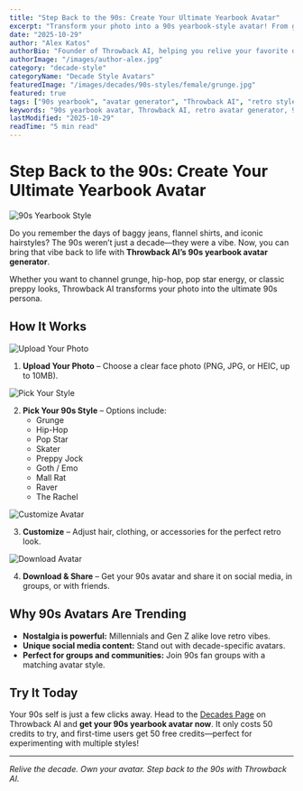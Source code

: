 ```yaml
---
title: "Step Back to the 90s: Create Your Ultimate Yearbook Avatar"
excerpt: "Transform your photo into a 90s yearbook-style avatar! From grunge to hip-hop, relive the decade with Throwback AI’s decade-specific avatar generator."
date: "2025-10-29"
author: "Alex Katos"
authorBio: "Founder of Throwback AI, helping you relive your favorite decades through custom avatars and photo restoration."
authorImage: "/images/author-alex.jpg"
category: "decade-style"
categoryName: "Decade Style Avatars"
featuredImage: "/images/decades/90s-styles/female/grunge.jpg"
featured: true
tags: ["90s yearbook", "avatar generator", "Throwback AI", "retro style", "photo transformation"]
keywords: "90s yearbook avatar, Throwback AI, retro avatar generator, 90s style photo, decade avatars"
lastModified: "2025-10-29"
readTime: "5 min read"
---
```


# Step Back to the 90s: Create Your Ultimate Yearbook Avatar

![90s Yearbook Style](https://throwbackai.app/images/90s-yearbook-featured.jpg)

Do you remember the days of baggy jeans, flannel shirts, and iconic hairstyles? The 90s weren’t just a decade—they were a vibe. Now, you can bring that vibe back to life with **Throwback AI’s 90s yearbook avatar generator**.

Whether you want to channel grunge, hip-hop, pop star energy, or classic preppy looks, Throwback AI transforms your photo into the ultimate 90s persona.

## How It Works

![Upload Your Photo](https://throwbackai.app/images/90s-upload-photo.jpg)

1. **Upload Your Photo** – Choose a clear face photo (PNG, JPG, or HEIC, up to 10MB).  

![Pick Your Style](https://throwbackai.app/images/90s-style-options.jpg)

2. **Pick Your 90s Style** – Options include:
   - Grunge  
   - Hip-Hop  
   - Pop Star  
   - Skater  
   - Preppy Jock  
   - Goth / Emo  
   - Mall Rat  
   - Raver  
   - The Rachel  

![Customize Avatar](https://throwbackai.app/images/90s-customize-avatar.jpg)

3. **Customize** – Adjust hair, clothing, or accessories for the perfect retro look.  

![Download Avatar](https://throwbackai.app/images/90s-download-avatar.jpg)

4. **Download & Share** – Get your 90s avatar and share it on social media, in groups, or with friends.

## Why 90s Avatars Are Trending

- **Nostalgia is powerful:** Millennials and Gen Z alike love retro vibes.  
- **Unique social media content:** Stand out with decade-specific avatars.  
- **Perfect for groups and communities:** Join 90s fan groups with a matching avatar style.

## Try It Today

Your 90s self is just a few clicks away. Head to the [Decades Page](https://throwbackai.app/replicate/90s) on Throwback AI and **get your 90s yearbook avatar now**. It only costs 50 credits to try, and first-time users get 50 free credits—perfect for experimenting with multiple styles!

---

*Relive the decade. Own your avatar. Step back to the 90s with Throwback AI.*
